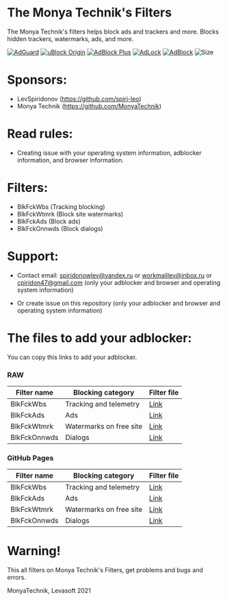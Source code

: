# The Monya Technik's Filters
The Monya Technik's filters helps block ads and trackers and more. Blocks hidden trackers, watermarks, ads, and more.

[![AdGuard](https://img.shields.io/badge/AdGuard-supports-green.svg)](https://img.shields.io/badge/AdGuard-supports-green.svg)
[![uBlock Origin](https://img.shields.io/badge/uBlock-supports-green.svg)](https://img.shields.io/badge/uBlock-supports-green.svg)
[![AdBlock Plus](https://img.shields.io/badge/AdBlockPlus-supports-green.svg)](https://img.shields.io/badge/AdBlockPlus-supports-green.svg)
[![AdLock](https://img.shields.io/badge/AdLock-supports-green.svg)](https://img.shields.io/badge/AdLock-supports-green.svg)
[![AdBlock](https://img.shields.io/badge/AdBlock-supports-green.svg)](https://img.shields.io/badge/AdBlock-supports-green.svg)
![Size](https://img.shields.io/github/repo-size/MonyaTechnik/themtfilters.svg)

# Sponsors:
+ LevSpiridonov (https://github.com/spiri-leo)
+ Monya Technik (https://github.com/MonyaTechnik)

# Read rules:
+ Creating issue with your operating system information, adblocker information, and browser information.

# Filters:
+ BlkFckWbs (Tracking blocking)
+ BlkFckWtmrk (Block site watermarks)
+ BlkFckAds (Block ads)
+ BlkFckOnnwds (Block dialogs)

# Support:
* Contact email: spiridonowlev@yandex.ru or workmaillev@inbox.ru or cpiridon47@gmail.com (only your adblocker and browser and operating system information)

* Or create issue on this repository (only your adblocker and browser and operating system information)

# The files to add your adblocker:
You can copy this links to add your adblocker.

### RAW
| Filter name  | Blocking category       | Filter file |
| -----------  | -----------------       | ----------- |
| BlkFckWbs    | Tracking and telemetry  | [Link](https://raw.githubusercontent.com/MonyaTechnik/themtfilters/main/blkfckwbs/blkfckwbs.txt)       | 
| BlkFckAds    | Ads                     | [Link](https://raw.githubusercontent.com/MonyaTechnik/themtfilters/main/blkfckads/blkfckads.txt)       |
| BlkFckWtmrk  | Watermarks on free site | [Link](https://raw.githubusercontent.com/MonyaTechnik/themtfilters/main/blkfckwtmrk/blkfckwtmrk.txt)   |
| BlkFckOnnwds | Dialogs                 | [Link](https://raw.githubusercontent.com/MonyaTechnik/themtfilters/main/blkfckonnwds/blkfckonnwds.txt) |

### GitHub Pages
| Filter name  | Blocking category       | Filter file |
| -----------  | -----------------       | ----------- |
| BlkFckWbs    | Tracking and telemetry  | [Link](https://monyatechnik.github.io/themtfilters/blkfckwbs/blkfckwbs.txt)       | 
| BlkFckAds    | Ads                     | [Link](https://monyatechnik.github.io/themtfilters/blkfckads/blkfckads.txt)       |
| BlkFckWtmrk  | Watermarks on free site | [Link](https://monyatechnik.github.io/themtfilters/blkfckwtmrk/blkfckwtmrk.txt)   |
| BlkFckOnnwds | Dialogs                 | [Link](https://monyatechnik.github.io/themtfilters/blkfckonnwds/blkfckonnwds.txt) |

# Warning!
This all filters on Monya Technik's Filters, get problems and bugs and errors.

MonyaTechnik, Levasoft 2021
